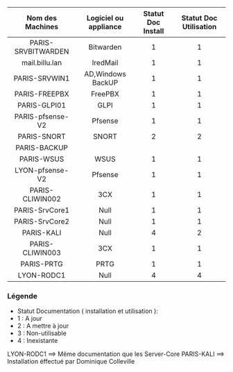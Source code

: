 |Nom des Machines|Logiciel ou appliance|Statut Doc Install|Statut Doc Utilisation|
|:---:|:---:|:---:|:---:|
|PARIS-SRVBITWARDEN|Bitwarden|1|1|
|mail.billu.lan|IredMail|1|1|
|PARIS-SRVWIN1|AD,Windows BackUP|1|1|
|PARIS-FREEPBX|FreePBX|1|1|
|PARIS-GLPI01|GLPI|1|1|
|PARIS-pfsense-V2|Pfsense|1|1|
|PARIS-SNORT|SNORT|2|2|
|PARIS-BACKUP||||
|PARIS-WSUS|WSUS|1|1|
|LYON-pfsense-V2|Pfsense|1|1|
|PARIS-CLIWIN002|3CX|1|1|
|PARIS-SrvCore1|Null|1|1|
|PARIS-SrvCore2|Null|1|1|
|PARIS-KALI|Null|4|2|
|PARIS-CLIWIN003|3CX|1|1|
|PARIS-PRTG|PRTG|1|1|
|LYON-RODC1|Null|4|4|


### Légende
* Statut Documentation ( installation et utilisation ):
* 1 : A jour
* 2 : A mettre à jour
* 3 : Non-utilisable
* 4 : Inexistante


LYON-RODC1 ==> Même documentation que les Server-Core
PARIS-KALI ==> Installation éffectué par Dominique Colleville
